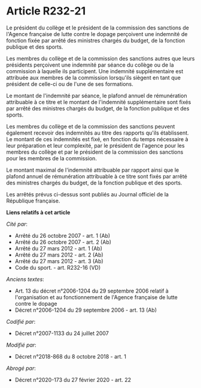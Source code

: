 # Article R232-21

Le président du collège et le président de la commission des sanctions de l'Agence française de lutte contre le dopage
perçoivent une indemnité de fonction fixée par arrêté des ministres chargés du budget, de la fonction publique et des sports.

Les membres du collège et de la commission des sanctions autres que leurs présidents perçoivent une indemnité par séance du
collège ou de la commission à laquelle ils participent. Une indemnité supplémentaire est attribuée aux membres de la
commission lorsqu'ils siègent en tant que président de celle-ci ou de l'une de ses formations.

Le montant de l'indemnité par séance, le plafond annuel de rémunération attribuable à ce titre et le montant de l'indemnité
supplémentaire sont fixés par arrêté des ministres chargés du budget, de la fonction publique et des sports.

Les membres du collège et de la commission des sanctions peuvent également recevoir des indemnités au titre des rapports
qu'ils établissent. Le montant de ces indemnités est fixé, en fonction du temps nécessaire à leur préparation et leur
complexité, par le président de l'agence pour les membres du collège et par le président de la commission des sanctions pour
les membres de la commission.

Le montant maximal de l'indemnité attribuable par rapport ainsi que le plafond annuel de rémunération attribuable à ce titre
sont fixés par arrêté des ministres chargés du budget, de la fonction publique et des sports.

Les arrêtés prévus ci-dessus sont publiés au Journal officiel de la République française.

**Liens relatifs à cet article**

_Cité par_:

  - Arrêté du 26 octobre 2007 - art. 1 (Ab)
  - Arrêté du 26 octobre 2007 - art. 2 (Ab)
  - Arrêté du 27 mars 2012 - art. 1 (Ab)
  - Arrêté du 27 mars 2012 - art. 2 (Ab)
  - Arrêté du 27 mars 2012 - art. 3 (Ab)
  - Code du sport. - art. R232-16 (VD)

_Anciens textes_:

  - Art. 13 du décret n°2006-1204 du 29 septembre 2006 relatif à l'organisation et au fonctionnement de l'Agence française de lutte contre le dopage
  - Décret n°2006-1204 du 29 septembre 2006 - art. 13 (Ab)

_Codifié par_:

  - Décret n°2007-1133 du 24 juillet 2007

_Modifié par_:

  - Décret n°2018-868 du 8 octobre 2018 - art. 1

_Abrogé par_:

  - Décret n°2020-173 du 27 février 2020 - art. 22
